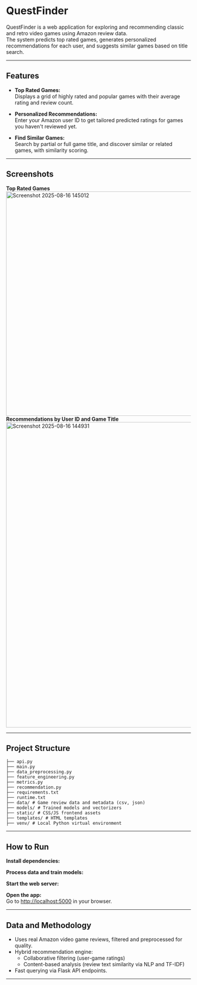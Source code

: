 # QuestFinder

QuestFinder is a web application for exploring and recommending classic and retro video games using Amazon review data.  
The system predicts top rated games, generates personalized recommendations for each user, and suggests similar games based on title search.

---

## Features

- **Top Rated Games:**  
  Displays a grid of highly rated and popular games with their average rating and review count.

- **Personalized Recommendations:**  
  Enter your Amazon user ID to get tailored predicted ratings for games you haven't reviewed yet.

- **Find Similar Games:**  
  Search by partial or full game title, and discover similar or related games, with similarity scoring.

---

## Screenshots
**Top Rated Games**
<img width="1891" height="612" alt="Screenshot 2025-08-16 145012" src="https://github.com/user-attachments/assets/fa07d15d-5dc2-4eaa-b969-d7a04aeed55d" />
**Recommendations by User ID and Game Title**
<img width="1893" height="833" alt="Screenshot 2025-08-16 144931" src="https://github.com/user-attachments/assets/74515848-6d02-42cf-9fc7-461f630c589f" />


---

## Project Structure
```
├── api.py
├── main.py
├── data_preprocessing.py
├── feature_engineering.py
├── metrics.py
├── recommendation.py
├── requirements.txt
├── runtime.txt
├── data/ # Game review data and metadata (csv, json)
├── models/ # Trained models and vectorizers
├── static/ # CSS/JS frontend assets
├── templates/ # HTML templates
├── venv/ # Local Python virtual environment

```

---

## How to Run

**Install dependencies:**

**Process data and train models:**

**Start the web server:**

**Open the app:**  
Go to [http://localhost:5000](http://localhost:5000) in your browser.

---

## Data and Methodology

- Uses real Amazon video game reviews, filtered and preprocessed for quality.
- Hybrid recommendation engine:
    - Collaborative filtering (user-game ratings)
    - Content-based analysis (review text similarity via NLP and TF-IDF)
- Fast querying via Flask API endpoints.

---
